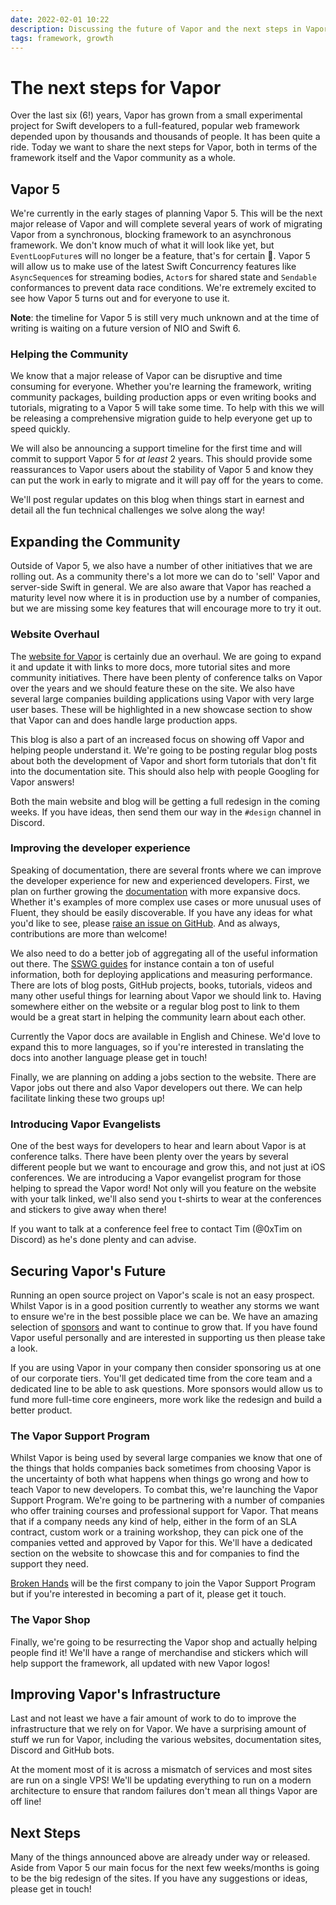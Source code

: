 ```yaml
---
date: 2022-02-01 10:22
description: Discussing the future of Vapor and the next steps in Vapor's Life
tags: framework, growth
---
```

# The next steps for Vapor

Over the last six (6!) years, Vapor has grown from a small experimental project for Swift developers to a full-featured, popular web framework depended upon by thousands and thousands of people. It has been quite a ride. Today we want to share the next steps for Vapor, both in terms of the framework itself and the Vapor community as a whole.

## Vapor 5

We're currently in the early stages of planning Vapor 5. This will be the next major release of Vapor and will complete several years of work of migrating Vapor from a synchronous, blocking framework to an asynchronous framework. We don't know much of what it will look like yet, but `EventLoopFuture`s will no longer be a feature, that's for certain 🎉. Vapor 5 will allow us to make use of the latest Swift Concurrency features like `AsyncSequence`s for streaming bodies, `Actor`s for shared state and `Sendable` conformances to prevent data race conditions. We're extremely excited to see how Vapor 5 turns out and for everyone to use it.

**Note**: the timeline for Vapor 5 is still very much unknown and at the time of writing is waiting on a future version of NIO and Swift 6.

### Helping the Community

We know that a major release of Vapor can be disruptive and time consuming for everyone. Whether you're learning the framework, writing community packages, building production apps or even writing books and tutorials, migrating to a Vapor 5 will take some time. To help with this we will be releasing a comprehensive migration guide to help everyone get up to speed quickly. 

We will also be announcing a support timeline for the first time and will commit to support Vapor 5 for _at least_ 2 years. This should provide some reassurances to Vapor users about the stability of Vapor 5 and know they can put the work in early to migrate and it will pay off for the years to come.

We'll post regular updates on this blog when things start in earnest and detail all the fun technical challenges we solve along the way!

## Expanding the Community

Outside of Vapor 5, we also have a number of other initiatives that we are rolling out. As a community there's a lot more we can do to 'sell' Vapor and server-side Swift in general. We are also aware that Vapor has reached a maturity level now where it is in production use by a number of companies, but we are missing some key features that will encourage more to try it out.

### Website Overhaul

The [website for Vapor](https://vapor.codes) is certainly due an overhaul. We are going to expand it and update it with links to more docs, more tutorial sites and more community initiatives. There have been plenty of conference talks on Vapor over the years and we should feature these on the site. We also have several large companies building applications using Vapor with very large user bases. These will be highlighted in a new showcase section to show that Vapor can and does handle large production apps.

 This blog is also a part of an increased focus on showing off Vapor and helping people understand it. We're going to be posting regular blog posts about both the development of Vapor and short form tutorials that don't fit into the documentation site. This should also help with people Googling for Vapor answers!
 
 Both the main website and blog will be getting a full redesign in the coming weeks. If you have ideas, then send them our way in the `#design` channel in Discord.
 
 ### Improving the developer experience
 
 Speaking of documentation, there are several fronts where we can improve the developer experience for new and experienced developers. First, we plan on further growing the [documentation](https://docs.vapor.codes) with more expansive docs. Whether it's examples of more complex use cases or more unusual uses of Fluent, they should be easily discoverable. If you have any ideas for what you'd like to see, please [raise an issue on GitHub](https://github.com/vapor/docs/issues/new/choose). And as always, contributions are more than welcome!
 
 We also need to do a better job of aggregating all of the useful information out there. The [SSWG guides](https://github.com/swift-server/guides) for instance contain a ton of useful information, both for deploying applications and measuring performance. There are lots of blog posts, GitHub projects, books, tutorials, videos and many other useful things for learning about Vapor we should link to. Having somewhere either on the website or a regular blog post to link to them would be a great start in helping the community learn about each other.
 
 Currently the Vapor docs are available in English and Chinese. We'd love to expand this to more languages, so if you're interested in translating the docs into another language please get in touch!
 
 Finally, we are planning on adding a jobs section to the website. There are Vapor jobs out there and also Vapor developers out there. We can help facilitate linking these two groups up!

### Introducing Vapor Evangelists

One of the best ways for developers to hear and learn about Vapor is at conference talks. There have been plenty over the years by several different people but we want to encourage and grow this, and not just at iOS conferences. We are introducing a Vapor evangelist program for those helping to spread the Vapor word! Not only will you feature on the website with your talk linked, we'll also send you t-shirts to wear at the conferences and stickers to give away when there!

 If you want to talk at a conference feel free to contact Tim (@0xTim on Discord) as he's done plenty and can advise.

## Securing Vapor's Future

Running an open source project on Vapor's scale is not an easy prospect. Whilst Vapor is in a good position currently to weather any storms we want to ensure we're in the best possible place we can be. We have an amazing selection of [sponsors](https://github.com/sponsors/vapor) and want to continue to grow that. If you have found Vapor useful personally and are interested in supporting us then please take a look.

If you are using Vapor in your company then consider sponsoring us at one of our corporate tiers. You'll get dedicated time from the core team and a dedicated line to be able to ask questions. More sponsors would allow us to fund more full-time core engineers, more work like the redesign and build a better product.

### The Vapor Support Program

Whilst Vapor is being used by several large companies we know that one of the things that holds companies back sometimes from choosing Vapor is the uncertainty of both what happens when things go wrong and how to teach Vapor to new developers. To combat this, we're launching the Vapor Support Program. We're going to be partnering with a number of companies who offer training courses and professional support for Vapor. That means that if a company needs any kind of help, either in the form of an SLA contract, custom work or a training workshop, they can pick one of the companies vetted and approved by Vapor for this. We'll have a dedicated section on the website to showcase this and for companies to find the support they need.

[Broken Hands](https://brokenhands.io) will be the first company to join the Vapor Support Program but if you're interested in becoming a part of it, please get it touch.

### The Vapor Shop

Finally, we're going to be resurrecting the Vapor shop and actually helping people find it! We'll have a range of merchandise and stickers which will help support the framework, all updated with new Vapor logos!

## Improving Vapor's Infrastructure

Last and not least we have a fair amount of work to do to improve the infrastructure that we rely on for Vapor. We have a surprising amount of stuff we run for Vapor, including the various websites, documentation sites, Discord and GitHub bots.

At the moment most of it is across a mismatch of services and most sites are run on a single VPS! We'll be updating everything to run on a modern architecture to ensure that random failures don't mean all things Vapor are off line!

## Next Steps

Many of the things announced above are already under way or released. Aside from Vapor 5 our main focus for the next few weeks/months is going to be the big redesign of the sites. If you have any suggestions or ideas, please get in touch!
